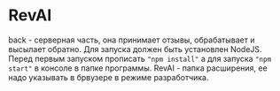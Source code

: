 # RevAI

back - серверная часть, она принимает отзывы, обрабатывает и высылает обратно. Для запуска должен быть установлен NodeJS. Перед первым запуском прописать `"npm install"` а для запуска `"npm start"` в консоле в папке программы.
RevAI - папка расширения, ее надо указывать в брвузере в режиме разработчика.
